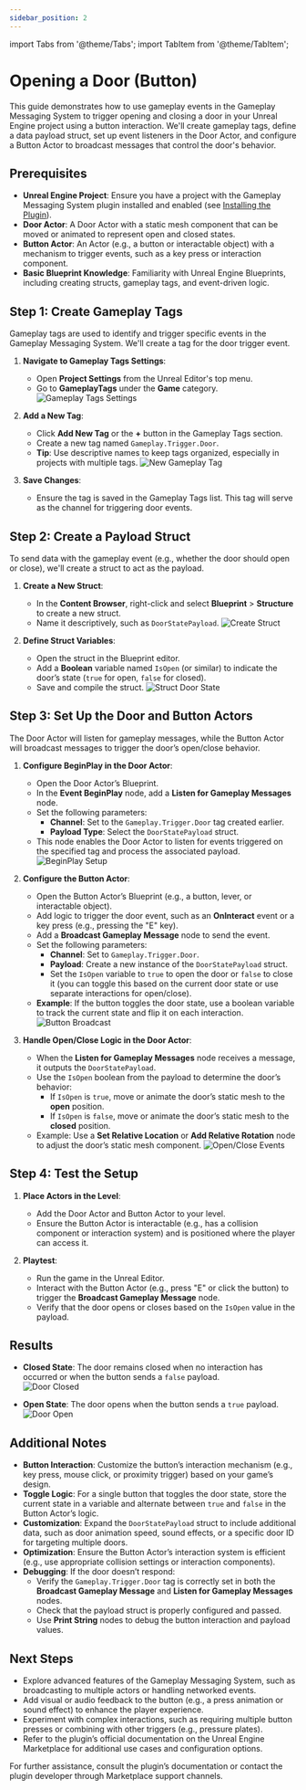 ```yaml
---
sidebar_position: 2
---
```


import Tabs from '@theme/Tabs';
import TabItem from '@theme/TabItem';

# Opening a Door (Button)

This guide demonstrates how to use gameplay events in the Gameplay Messaging System to trigger opening and closing a door in your Unreal Engine project using a button interaction. We'll create gameplay tags, define a data payload struct, set up event listeners in the Door Actor, and configure a Button Actor to broadcast messages that control the door's behavior.

## Prerequisites

- **Unreal Engine Project**: Ensure you have a project with the Gameplay Messaging System plugin installed and enabled (see [Installing the Plugin](../getting-started/introduction.md)).
- **Door Actor**: A Door Actor with a static mesh component that can be moved or animated to represent open and closed states.
- **Button Actor**: An Actor (e.g., a button or interactable object) with a mechanism to trigger events, such as a key press or interaction component.
- **Basic Blueprint Knowledge**: Familiarity with Unreal Engine Blueprints, including creating structs, gameplay tags, and event-driven logic.

## Step 1: Create Gameplay Tags

Gameplay tags are used to identify and trigger specific events in the Gameplay Messaging System. We'll create a tag for the door trigger event.

1. **Navigate to Gameplay Tags Settings**:
   - Open **Project Settings** from the Unreal Editor's top menu.
   - Go to **GameplayTags** under the **Game** category.
     ![Gameplay Tags Settings](./images/open_door_tags.png)

2. **Add a New Tag**:
   - Click **Add New Tag** or the **+** button in the Gameplay Tags section.
   - Create a new tag named `Gameplay.Trigger.Door`.
   - **Tip**: Use descriptive names to keep tags organized, especially in projects with multiple tags.
     ![New Gameplay Tag](./images/open_door_tags_2.png)

3. **Save Changes**:
   - Ensure the tag is saved in the Gameplay Tags list. This tag will serve as the channel for triggering door events.

## Step 2: Create a Payload Struct

To send data with the gameplay event (e.g., whether the door should open or close), we'll create a struct to act as the payload.

1. **Create a New Struct**:
   - In the **Content Browser**, right-click and select **Blueprint** > **Structure** to create a new struct.
   - Name it descriptively, such as `DoorStatePayload`.
     ![Create Struct](./images/create_struct.png)

2. **Define Struct Variables**:
   - Open the struct in the Blueprint editor.
   - Add a **Boolean** variable named `IsOpen` (or similar) to indicate the door’s state (`true` for open, `false` for closed).
   - Save and compile the struct.
     ![Struct Door State](./images/struct_doorstate.png)

## Step 3: Set Up the Door and Button Actors

The Door Actor will listen for gameplay messages, while the Button Actor will broadcast messages to trigger the door’s open/close behavior.

1. **Configure BeginPlay in the Door Actor**:
   - Open the Door Actor’s Blueprint.
   - In the **Event BeginPlay** node, add a **Listen for Gameplay Messages** node.
   - Set the following parameters:
     - **Channel**: Set to the `Gameplay.Trigger.Door` tag created earlier.
     - **Payload Type**: Select the `DoorStatePayload` struct.
   - This node enables the Door Actor to listen for events triggered on the specified tag and process the associated payload.
     ![BeginPlay Setup](./images/open_door_begin_play.png)

2. **Configure the Button Actor**:
   - Open the Button Actor’s Blueprint (e.g., a button, lever, or interactable object).
   - Add logic to trigger the door event, such as an **OnInteract** event or a key press (e.g., pressing the "E" key).
   - Add a **Broadcast Gameplay Message** node to send the event.
   - Set the following parameters:
     - **Channel**: Set to `Gameplay.Trigger.Door`.
     - **Payload**: Create a new instance of the `DoorStatePayload` struct.
     - Set the `IsOpen` variable to `true` to open the door or `false` to close it (you can toggle this based on the current door state or use separate interactions for open/close).
   - **Example**: If the button toggles the door state, use a boolean variable to track the current state and flip it on each interaction.
     ![Button Broadcast](./images/open_door_button.png)

3. **Handle Open/Close Logic in the Door Actor**:
   - When the **Listen for Gameplay Messages** node receives a message, it outputs the `DoorStatePayload`.
   - Use the `IsOpen` boolean from the payload to determine the door’s behavior:
     - If `IsOpen` is `true`, move or animate the door’s static mesh to the **open** position.
     - If `IsOpen` is `false`, move or animate the door’s static mesh to the **closed** position.
   - Example: Use a **Set Relative Location** or **Add Relative Rotation** node to adjust the door’s static mesh component.
     ![Open/Close Events](./images/open_door_open_close_events.png)

## Step 4: Test the Setup

1. **Place Actors in the Level**:
   - Add the Door Actor and Button Actor to your level.
   - Ensure the Button Actor is interactable (e.g., has a collision component or interaction system) and is positioned where the player can access it.

2. **Playtest**:
   - Run the game in the Unreal Editor.
   - Interact with the Button Actor (e.g., press "E" or click the button) to trigger the **Broadcast Gameplay Message** node.
   - Verify that the door opens or closes based on the `IsOpen` value in the payload.

## Results

- **Closed State**: The door remains closed when no interaction has occurred or when the button sends a `false` payload.  
  ![Door Closed](./images/open_door_closed.png)

- **Open State**: The door opens when the button sends a `true` payload.  
  ![Door Open](./images/open_door_open_button.png)

## Additional Notes

- **Button Interaction**: Customize the button’s interaction mechanism (e.g., key press, mouse click, or proximity trigger) based on your game’s design.
- **Toggle Logic**: For a single button that toggles the door state, store the current state in a variable and alternate between `true` and `false` in the Button Actor’s logic.
- **Customization**: Expand the `DoorStatePayload` struct to include additional data, such as door animation speed, sound effects, or a specific door ID for targeting multiple doors.
- **Optimization**: Ensure the Button Actor’s interaction system is efficient (e.g., use appropriate collision settings or interaction components).
- **Debugging**: If the door doesn’t respond:
  - Verify the `Gameplay.Trigger.Door` tag is correctly set in both the **Broadcast Gameplay Message** and **Listen for Gameplay Messages** nodes.
  - Check that the payload struct is properly configured and passed.
  - Use **Print String** nodes to debug the button interaction and payload values.

## Next Steps

- Explore advanced features of the Gameplay Messaging System, such as broadcasting to multiple actors or handling networked events.
- Add visual or audio feedback to the button (e.g., a press animation or sound effect) to enhance the player experience.
- Experiment with complex interactions, such as requiring multiple button presses or combining with other triggers (e.g., pressure plates).
- Refer to the plugin’s official documentation on the Unreal Engine Marketplace for additional use cases and configuration options.

For further assistance, consult the plugin’s documentation or contact the plugin developer through Marketplace support channels.